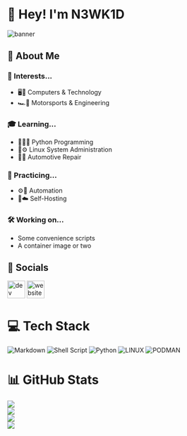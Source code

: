 # 👋 Hey! I'm N3WK1D
![banner](./cyberpunk-pixel-city-neon-banner.gif)
## 🪪 About Me
### 💫 Interests...
- 🖥️📱 Computers & Technology
- 🏎️📐 Motorsports & Engineering

### 🎓 Learning...
- 🐍👨‍💻 Python Programming
- 🐧⚙️ Linux System Administration
- 🚗🔧 Automotive Repair

### 🎯 Practicing...
- ⚙️📝 Automation
- 🏡☁️ Self-Hosting

### 🛠️ Working on...
- Some convenience scripts
- A container image or two

## 👥 Socials
[<img src='https://cdn.jsdelivr.net/npm/simple-icons@3.0.1/icons/dev-dot-to.svg' alt='dev' height='40'>](https://dev.to/n3wk1d) [<img src='https://cdn.jsdelivr.net/npm/simple-icons@3.0.1/icons/icloud.svg' alt='website' height='40'>](https://n3wk1d.github.io)

# 💻 Tech Stack
![Markdown](https://img.shields.io/badge/markdown-%23000000.svg?style=for-the-badge&logo=markdown&logoColor=white) ![Shell Script](https://img.shields.io/badge/shell_script-%23121011.svg?style=for-the-badge&logo=gnu-bash&logoColor=white) ![Python](https://img.shields.io/badge/python-3670A0?style=for-the-badge&logo=python&logoColor=ffdd54) ![LINUX](https://img.shields.io/badge/Linux-FCC624?style=for-the-badge&logo=linux&logoColor=black) ![PODMAN](https://img.shields.io/badge/podman-892CA0.svg?style=for-the-badge&logo=podman&logoColor=white)

# 📊 GitHub Stats
![](https://github-profile-trophy.vercel.app/?username=N3WK1D&theme=dark&no-frame=true&no-bg=true&margin-w=4)<br/>
![](https://github-readme-streak-stats.herokuapp.com/?user=N3WK1D&theme=dark&hide_border=true)<br/>
![](https://github-readme-stats.vercel.app/api?username=N3WK1D&theme=dark&hide_border=true&include_all_commits=false&count_private=false)<br/>
![](https://github-readme-stats.vercel.app/api/top-langs/?username=N3WK1D&theme=dark&hide_border=true&include_all_commits=false&count_private=false&layout=compact)<br/>

<!-- Proudly created with GPRM ( https://gprm.itsvg.in ) -->
<!---
N3WK1D/N3WK1D is a ✨ special ✨ repository because its `README.md` (this file) appears on your GitHub profile.
You can click the Preview link to take a look at your changes.
--->
